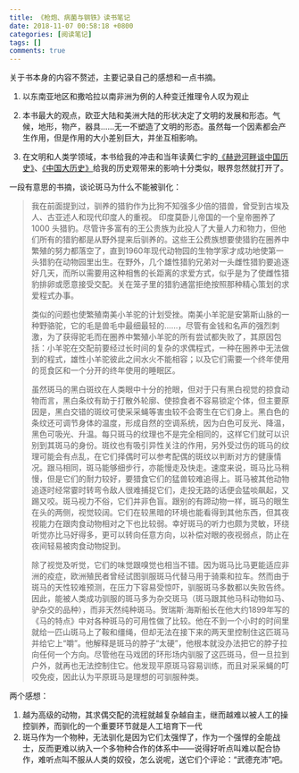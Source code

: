 ```yaml
---
title: 《枪炮、病菌与钢铁》读书笔记
date: 2018-11-07 00:58:18 +0800
categories: [阅读笔记]
tags: [] 
comments: true
---
```


关于书本身的内容不赘述，主要记录自己的感想和一点书摘。

1. 以东南亚地区和撒哈拉以南非洲为例的人种变迁推理令人叹为观止

2. 本书最大的观点，欧亚大陆和美洲大陆的形状决定了文明的发展和形态。气候，地形，物产，器具……无一不塑造了文明的形态。虽然每一个因素都会产生作用，但是作用的大小差别巨大，并坐互相影响。

3. 在文明和人类学领域，本书给我的冲击和当年读黄仁宇的[《赫逊河畔谈中国历史》](https://book.douban.com/subject/1050175/)、[《中国大历史》](https://book.douban.com/subject/1015699/)给我的历史观带来的影响十分类似，眼界忽然就打开了。

一段有意思的书摘，谈论斑马为什么不能被驯化：

> 我在前面提到过，驯养的猎豹作为比狗不知强多少倍的猎兽，曾受到古埃及人、古亚述人和现代印度人的重视。 印度莫卧儿帝国的一个皇帝圈养了 1000 头猎豹。尽管许多富有的王公贵族为此投人了大量人力和物力，但他们所有的猎豹都是从野外提来后驯养的。这些王公费族想要使猎豹在圈养中繁殖的努力都落空了，直到1960年现代动物园的生物学家才成功地使第一头猎豹在动物园里出生。在野外，几个雄性猎豹兄弟对一头雌性猎豹要追逐好几天，而所以需要用这种相售的长距离的求爱方式，似乎是为了使雌性猎豹排卵或愿意接受交配。关在笼子里的猎豹通當拒绝按照那种精心策划的求爱程式办事。
>
> 类似的问题也使繁殖南美小羊驼的计划受挫。南美小羊驼是安第斯山脉的一种野骆驼，它的毛是兽毛中最细最轻的……，尽管有金钱和名声的强烈刺激，为了获得驼毛而在圈养中繁殖小羊驼的所有尝试都失败了，其原因包括：小羊驼在交配前要经过长时间的复杂的求偶程式，一种在圈养中无法做到的程式，雄性小羊驼彼此之间水火不能相容；以及它们需要一个终年使用的觅食区和一个分开的终年使用的睡眠区。
> 
> 虽然斑马的黑白斑纹在人类眼中十分的抢眼，但对于只有黑白视觉的掠食动物而言，黑白条纹有助于打散外轮廓、使掠食者不容易锁定个体，但主要原因是，黑白交错的斑纹可使采采蝇等害虫较不会寄生在它们身上。黑白色的条纹还可调节身体的温度，形成自然的空调系统，因为白色可反光、降温，黑色可吸光、升温。每只斑马的纹理也不是完全相同的，这样它们就可以识别到其斑马的身份。斑纹也有吸引异性关注的作用，另外受过伤的斑马的纹理可能会有点乱，在它们择偶时可以参考配偶的斑纹以判断对方的健康情况。跟马相同，斑马能够细步行，亦能慢走及快走。速度来说，斑马比马稍慢，但是它们的耐力较好，要猎食它们的猛兽较难追得上。斑马被其他动物追逐时经常霎时转弯令敌人很难捕捉它们，走投无路的话便会猛啖飙起，又踢又咬。斑马视力不俗，它们并非色盲。跟别的有蹄动物一样，斑马的眼生在头的两侧，视觉较阔。它们在较黑暗的环境也能看得到其他东西，但其夜视能力在跟肉食动物相对之下也比较弱。幸好斑马的听力也颇为灵敏，环绕听觉亦比马好得多，更可以转向任意方向，以补偿对眼的夜视弱点，防止在夜间轻易被肉食动物捉到。
>
> 除了视觉及听觉，它们的味觉跟嗅觉也相当不错。因为斑马比马更能适应非洲的疫症，欧洲殖民者曾经试图驯服斑马代替马用于骑乘和拉车。然而由于斑马的天性较难预测，在压力下容易受惊吓，驯服斑马多数都以失败告终。因此，能被人类成功驯服的斑马多为杂交斑马（斑马跟其他马科动物如马、驴杂交的品种），而非天然纯种斑马。贺瑞斯·海斯船长在他大约1899年写的《马的特点》中对各种斑马的可用性做了比较。他在不到一个小时的时间里就给一匹山斑马上了鞍和缰绳，但却无法在接下来的两天里控制住这匹斑马并给它上“嚼”。他解释是斑马的脖子“太硬”，他根本就没办法把它的脖子拉向任何一个方向。尽管他在马戏团的环形场内驯服了这匹斑马，但一旦拉到户外，就再也无法控制住它。他发现平原斑马容易训练，而且对采采蝇的叮咬免疫，因此认为平原斑马是理想的可驯服种类。

两个感想：
1. 越为高级的动物，其求偶交配的流程就越复杂越自主，继而越难以被人工的操控驯养，而驯化的一个重要环节就是人工培育下一代
2. 斑马作为一个物种，无法驯化是因为它们太强悍了，作为一个强悍的全能战士，反而更难以纳入一个多物种合作的体系中——说得好听点叫难以配合协作，难听点叫不服从人类的奴役，怎么说呢，送它们个评论：“武德充沛”吧。